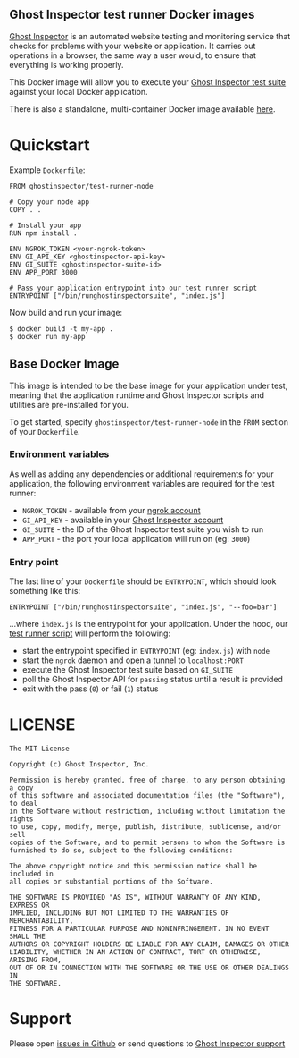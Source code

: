 Ghost Inspector test runner Docker images
-----------------------------------------
[Ghost Inspector](https://ghostinspector.com/docs/getting-started/) is an automated website testing
and monitoring service that checks for problems with your website or
application. It carries out operations in a browser, the same way a user would,
to ensure that everything is working properly.

This Docker image will allow you to execute your [Ghost Inspector test suite](https://ghostinspector.com/docs/getting-started/)
against your local Docker application.

There is also a standalone, multi-container Docker image available
[here](https://hub.docker.com/r/ghostinspector/test-runner-standalone/).


Quickstart
==========
Example `Dockerfile`:
```
FROM ghostinspector/test-runner-node

# Copy your node app
COPY . .

# Install your app
RUN npm install .

ENV NGROK_TOKEN <your-ngrok-token>
ENV GI_API_KEY <ghostinspector-api-key>
ENV GI_SUITE <ghostinspector-suite-id>
ENV APP_PORT 3000

# Pass your application entrypoint into our test runner script
ENTRYPOINT ["/bin/runghostinspectorsuite", "index.js"]
```

Now build and run your image:

```
$ docker build -t my-app .
$ docker run my-app
```

Base Docker Image
-----------------
This image is intended to be the base image for your application under test,
meaning that the application runtime and Ghost Inspector scripts and utilities
are pre-installed for you. 

To get started, specify `ghostinspector/test-runner-node` in the `FROM`
section of your `Dockerfile`.

### Environment variables
As well as adding any dependencies or additional requirements for your
application, the following environment variables are required for the test
runner:

 * `NGROK_TOKEN` - available from your [ngrok account](https://ngrok.com/)
 * `GI_API_KEY` - available in your [Ghost Inspector account](https://app.ghostinspector.com/account)
 * `GI_SUITE` - the ID of the Ghost Inspector test suite you wish to run
 * `APP_PORT` - the port your local application will run on (eg: `3000`)

### Entry point
The last line of your `Dockerfile` should be `ENTRYPOINT`, which should look
something like this:

```
ENTRYPOINT ["/bin/runghostinspectorsuite", "index.js", "--foo=bar"]
```

...where `index.js` is the entrypoint for your application. Under the hood, our
[test runner script](includes/bin/runghostinspectorsuite) will perform the
following:

 * start the entrypoint specified in `ENTRYPOINT` (eg: `index.js`) with `node`
 * start the `ngrok` daemon and open a tunnel to `localhost:PORT`
 * execute the Ghost Inspector test suite based on `GI_SUITE`
 * poll the Ghost Inspector API for `passing` status until a result is provided
 * exit with the pass (`0`) or fail (`1`) status


LICENSE
=======
```
The MIT License

Copyright (c) Ghost Inspector, Inc.

Permission is hereby granted, free of charge, to any person obtaining a copy
of this software and associated documentation files (the "Software"), to deal
in the Software without restriction, including without limitation the rights
to use, copy, modify, merge, publish, distribute, sublicense, and/or sell
copies of the Software, and to permit persons to whom the Software is
furnished to do so, subject to the following conditions:

The above copyright notice and this permission notice shall be included in
all copies or substantial portions of the Software.

THE SOFTWARE IS PROVIDED "AS IS", WITHOUT WARRANTY OF ANY KIND, EXPRESS OR
IMPLIED, INCLUDING BUT NOT LIMITED TO THE WARRANTIES OF MERCHANTABILITY,
FITNESS FOR A PARTICULAR PURPOSE AND NONINFRINGEMENT. IN NO EVENT SHALL THE
AUTHORS OR COPYRIGHT HOLDERS BE LIABLE FOR ANY CLAIM, DAMAGES OR OTHER
LIABILITY, WHETHER IN AN ACTION OF CONTRACT, TORT OR OTHERWISE, ARISING FROM,
OUT OF OR IN CONNECTION WITH THE SOFTWARE OR THE USE OR OTHER DEALINGS IN
THE SOFTWARE.
```

Support
=======
Please open [issues in Github](https://github.com/ghost-inspector/docker-test-runner/issues) or send questions to [Ghost Inspector support](https://ghostinspector.com/support/)
